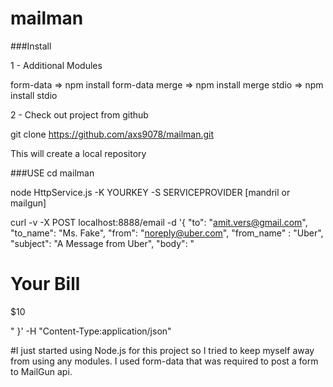 mailman
=======

###Install

 
1 - Additional Modules 

 form-data   => npm install form-data
 merge  => npm install merge
 stdio => npm install stdio
 
2 - Check out project from github

git clone https://github.com/axs9078/mailman.git

This will create a local repository 



###USE
cd mailman

node HttpService.js -K YOURKEY -S SERVICEPROVIDER [mandril or mailgun]


curl -v -X POST localhost:8888/email -d '{ 
 "to": "amit.vers@gmail.com", 
 "to_name": "Ms. Fake",
 "from": "noreply@uber.com", "from_name" : "Uber", 
 "subject": "A Message from Uber", "body": "<h1>Your Bill</h1><p>$10</p>" 
}' -H "Content-Type:application/json"





#I just started using Node.js for this project so I tried to keep myself away from using any modules.
I used form-data that was required to post a form to MailGun api. 

#


 


